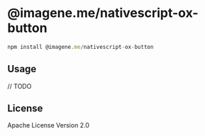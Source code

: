 # @imagene.me/nativescript-ox-button

```javascript
npm install @imagene.me/nativescript-ox-button
```

## Usage

// TODO

## License

Apache License Version 2.0
